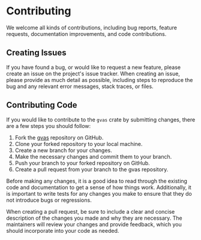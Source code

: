 # Contributing

We welcome all kinds of contributions, including bug reports, feature requests,
documentation improvements, and code contributions.

## Creating Issues

If you have found a bug, or would like to request a new feature, please create
an issue on the project's issue tracker. When creating an issue, please provide
as much detail as possible, including steps to reproduce the bug and any
relevant error messages, stack traces, or files.

## Contributing Code

If you would like to contribute to the `gvas` crate by submitting changes,
there are a few steps you should follow:

1. Fork the [gvas](https://github.com/localcc/gvas) repository on GitHub.
1. Clone your forked repository to your local machine.
1. Create a new branch for your changes.
1. Make the necessary changes and commit them to your branch.
1. Push your branch to your forked repository on GitHub.
1. Create a pull request from your branch to the gvas repository.

Before making any changes, it is a good idea to read through the existing code
and documentation to get a sense of how things work. Additionally, it is
important to write tests for any changes you make to ensure that they do not
introduce bugs or regressions.

When creating a pull request, be sure to include a clear and concise
description of the changes you made and why they are necessary. The maintainers
will review your changes and provide feedback, which you should incorporate
into your code as needed.
